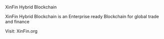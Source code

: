 XinFin Hybrid Blockchain

XinFin Hybrid Blockchain is an Enterprise ready Blockchain for global trade and finance

Visit: XinFin.org
